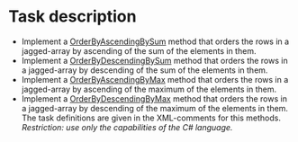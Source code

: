 # Task description

- Implement a [OrderByAscendingBySum](JaggedArrays/ArrayExtension.cs#L12) method that orders the rows in a jagged-array by ascending of the sum of the elements in them.
- Implement a [OrderByDescendingBySum](JaggedArrays/ArrayExtension.cs#L22) method that orders the rows in a jagged-array by descending of the sum of the elements in them.
- Implement a [OrderByAscendingByMax](JaggedArrays/ArrayExtension.cs#L32) method that orders the rows in a jagged-array by ascending of the maximum of the elements in them.
- Implement a [OrderByDescendingByMax](JaggedArrays/ArrayExtension.cs#L42) method that orders the rows in a jagged-array by descending of the maximum of the elements in them.      
The task definitions are given in the XML-comments for this methods.         
_Restriction: use only the capabilities of the C# language._